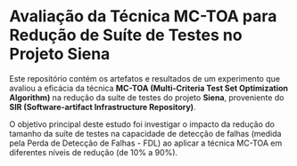 # Avaliação da Técnica MC-TOA para Redução de Suíte de Testes no Projeto Siena

Este repositório contém os artefatos e resultados de um experimento que avaliou a eficácia da técnica **MC-TOA (Multi-Criteria Test Set Optimization Algorithm)** na redução da suíte de testes do projeto **Siena**, proveniente do **SIR (Software-artifact Infrastructure Repository)**.

O objetivo principal deste estudo foi investigar o impacto da redução do tamanho da suíte de testes na capacidade de detecção de falhas (medida pela Perda de Detecção de Falhas - FDL) ao aplicar a técnica MC-TOA em diferentes níveis de redução (de 10% a 90%).